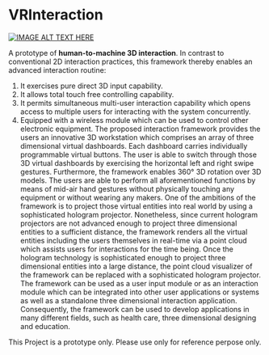 # VRInteraction

[![IMAGE ALT TEXT HERE](https://img.youtube.com/vi/uAO1ALRHjQQ/0.jpg)](https://www.youtube.com/watch?v=uAO1ALRHjQQ)

A prototype of **human-to-machine 3D interaction**. In contrast to conventional 2D interaction practices, this framework thereby enables an advanced interaction routine:
1. It exercises pure direct 3D input capability.
2. It allows total touch free controlling capability.
3. It permits simultaneous multi-user interaction capability which opens access to multiple users for interacting with the system concurrently.
4. Equipped with a wireless module which can be used to control other electronic equipment.
The proposed interaction framework provides the users an innovative 3D workstation which comprises an array of three dimensional virtual dashboards. Each dashboard carries individually programmable virtual buttons. The user is able to switch through those 3D virtual dashboards by exercising the horizontal left and right swipe gestures. Furthermore, the framework enables 360° 3D rotation over 3D models. The users are able to perform all aforementioned functions by means of mid-air hand gestures without physically touching any equipment or without wearing any makers. 
One of the ambitions of the framework is to project those virtual entities into real world by using a sophisticated hologram projector. Nonetheless, since current hologram projectors are not advanced enough to project three dimensional entities to a sufficient distance, the framework renders all the virtual entities including the users themselves in real-time via a point cloud which assists users for interactions for the time being. Once the hologram technology is sophisticated enough to project three dimensional entities into a large distance, the point cloud visualizer of the framework can be replaced with a sophisticated hologram projector.
The framework can be used as a user input module or as an interaction module which can be integrated into other user applications or systems as well as a standalone three dimensional interaction application. Consequently, the framework can be used to develop applications in many different fields, such as health care, three dimensional designing and education.

This Project is a prototype only. Please use only for reference perpose only.
